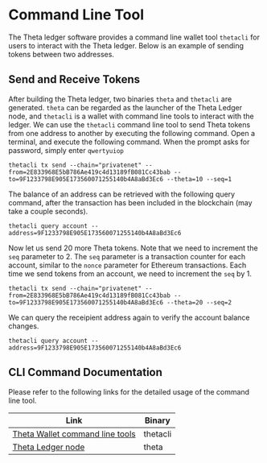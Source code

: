 # Command Line Tool

The Theta ledger software provides a command line wallet tool `thetacli` for users to interact with the Theta ledger. Below is an example of sending tokens between two addresses.

## Send and Receive Tokens

After building the Theta ledger, two binaries `theta` and `thetacli` are generated. `theta` can be regarded as the launcher of the Theta Ledger node, and `thetacli` is a wallet with command line tools to interact with the ledger. We can use the `thetacli` command line tool to send Theta tokens from one address to another by executing the following command. Open a terminal, and execute the following command. When the prompt asks for password, simply enter `qwertyuiop`
```
thetacli tx send --chain="privatenet" --from=2E833968E5bB786Ae419c4d13189fB081Cc43bab --to=9F1233798E905E173560071255140b4A8aBd3Ec6 --theta=10 --seq=1
```
The balance of an address can be retrieved with the following query command, after the transaction has been included in the blockchain (may take a couple seconds).
```
thetacli query account --address=9F1233798E905E173560071255140b4A8aBd3Ec6
```
Now let us send 20 more Theta tokens. Note that we need to increment the `seq` parameter to 2. The `seq` parameter is a transaction counter for each account, similar to the `nonce` parameter for Ethereum transactions. Each time we send tokens from an account, we need to increment the `seq` by 1.
```
thetacli tx send --chain="privatenet" --from=2E833968E5bB786Ae419c4d13189fB081Cc43bab --to=9F1233798E905E173560071255140b4A8aBd3Ec6 --theta=20 --seq=2
```
We can query the receipient address again to verify the account balance changes.
```
thetacli query account --address=9F1233798E905E173560071255140b4A8aBd3Ec6
```
## CLI Command Documentation

Please refer to the following links for the detailed usage of the command line tool.

|Link|Binary|
|---|---|
|[Theta Wallet command line tools](https://github.com/thetatoken/theta-protocol-ledger/blob/master/docs/commands/wallet/thetacli.md)|thetacli|
|[Theta Ledger node](https://github.com/thetatoken/theta-protocol-ledger/blob/master/docs/commands/ledger/theta.md)|theta|

